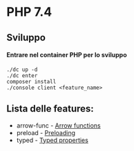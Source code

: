 PHP 7.4
========================

## Sviluppo

#### Entrare nel container PHP per lo sviluppo
```
./dc up -d
./dc enter
composer install
./console client <feature_name>
```

## Lista delle features:
* arrow-func - [Arrow functions](https://stitcher.io/blog/short-closures-in-php)
* preload - [Preloading](https://stitcher.io/blog/preloading-in-php-74)
* typed - [Typed properties](https://stitcher.io/blog/typed-properties-in-php-74)
